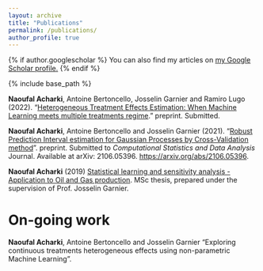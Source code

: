 ```yaml
---
layout: archive
title: "Publications"
permalink: /publications/
author_profile: true
---
```


{% if author.googlescholar %}
  You can also find my articles on <u><a href="{{author.googlescholar}}">my Google Scholar profile</a>.</u>
{% endif %}

{% include base_path %}

**Naoufal Acharki**, Antoine Bertoncello, Josselin Garnier and Ramiro Lugo (2022). “[Heterogeneous Treatment Effects Estimation: When Machine Learning meets multiple treatments regime](/files/Causal_Inference_multiple_treatments.pdf.pdf).” preprint. Submitted. 

**Naoufal Acharki**, Antoine Bertoncello and Josselin Garnier (2021). “[Robust Prediction Interval estimation for Gaussian Processes by Cross-Validation method](https://arxiv.org/abs/2106.05396)”. preprint. Submitted to *Computational Statistics and Data Analysis* Journal. Available at arXiv: 2106.05396. https://arxiv.org/abs/2106.05396.

**Naoufal Acharki** (2019) [Statistical learning and sensitivity analysis - Application to Oil and Gas production](/files/MMMEF_Thesis_Naoufal.pdf). MSc thesis, prepared under the supervision of Prof. Josselin Garnier.

On-going work
======
**Naoufal Acharki**, Antoine Bertoncello and Josselin Garnier “Exploring continuous treatments heterogeneous effects using non-parametric Machine Learning”.
